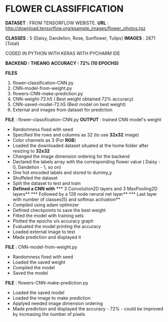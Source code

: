 # FLOWER CLASSIFFICATION

**DATASET** : FROM TENSORFLOW WEBISTE. 
**URL** : http://download.tensorflow.org/example_images/flower_photos.tgz

**CLASSES** : 5 {Daisy, Dandelion, Rose, Sunflower, Tulips}
**IMAGES** : 2871 {Total}

CODED IN PYTHON WITH KERAS WITH PYCHARM IDE

**BACKEND : THEANO**
**ACCURACY : 72% (10 EPOCHS)**

**FILES**
1. flower-classification-CNN.py
2. CNN-model-from-weight.py
3. flowers-CNN-make-prediction.py
4. CNN-weight-72.h5 ( Best weight obtained 72% accuracy)
5. CNN-saved-model-72.h5 (Best model on best weight)
6. External and images from dataset for prediction

**FILE** : flower-classification-CNN.py
**OUTPUT** : trained CNN model's weight 

* Randomness fixed with seed
* Specified the rows and columns as 32 (to use **32x32** image)
* Color channels as 3 (For **RGB**)
* Loaded the downloaded dataset situated at the home folder after resizing to **32x32**
* Changed the image dimension ordering for the backend
* Declared the labels array with the corresponding flower value ( Daisy - 0, Dandelion - 1, so on)
* One hot encoded labels and stored to dummy_y
* Shuffeled the dataset
* Split the dataset to test and train
* **Defined a CNN with**
 *** 3 Convolution2D layers and 3 MaxPooling2D layers**
 *** Followed by a 128 node nerural net layer**
 *** Last layer with number of classes(5) and softmax activation**
* Compiled using adam optimizer
* Defined checkpoints to save the best weight
* Fitted the model with training sets
* Plotted the epochs v/s accuracy graph
* Evaluated the model printing the accuracy
* Loaded external image to test
* Made prediction and displayed it


**FILE** : CNN-model-from-weight.py

* Randomness fixed with seed
* Loaded the saved weight
* Compiled the model
* Saved the model

**FILE** : flowers-CNN-make-prediction.py

* Loaded the saved model
* Loaded the image to make prediction
* Applyed needed image dimension ordering
* Made prediction and displayed the accuracy - 72% - could be improved by increasing the number of pixels


